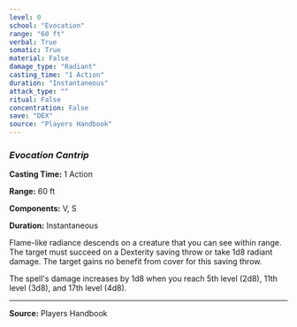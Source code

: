 ```yaml
---
level: 0
school: "Evocation"
range: "60 ft"
verbal: True
somatic: True
material: False
damage_type: "Radiant"
casting_time: "1 Action"
duration: "Instantaneous"
attack_type: ""
ritual: False
concentration: False
save: "DEX"
source: "Players Handbook"
---
```


### *Evocation Cantrip*

**Casting Time:** 1 Action

**Range:** 60 ft

**Components:** V, S

**Duration:** Instantaneous

Flame-like radiance descends on a creature that you can see within range. The target must succeed on a Dexterity saving throw or take 1d8 radiant damage. The target gains no benefit from cover for this saving throw.
 
 The spell's damage increases by 1d8 when you reach 5th level (2d8), 11th level (3d8), and 17th level (4d8).

---
**Source:** Players Handbook
